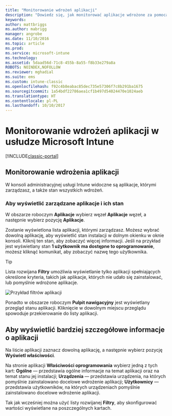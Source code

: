 ```yaml
---
title: "Monitorowanie wdrożeń aplikacji"
description: "Dowiedz się, jak monitorować aplikacje wdrożone za pomocą usługi Intune."
keywords: 
author: mattbriggs
ms.author: mabrigg
manager: angrobe
ms.date: 11/10/2016
ms.topic: article
ms.prod: 
ms.service: microsoft-intune
ms.technology: 
ms.assetid: 5daad56d-71c8-455b-8a55-f8b33e279a8a
ROBOTS: NOINDEX,NOFOLLOW
ms.reviewer: mghadial
ms.suite: ems
ms.custom: intune-classic
ms.openlocfilehash: f92c4b8eabac85dec735e57306f7c8b291ba1675
ms.sourcegitcommit: 1a54bdf22786aea1cf1b497d54024470e1024aeb
ms.translationtype: HT
ms.contentlocale: pl-PL
ms.lasthandoff: 10/10/2017
---
```

# <a name="monitor-app-deployments-in-microsoft-intune"></a>Monitorowanie wdrożeń aplikacji w usłudze Microsoft Intune

[!INCLUDE[classic-portal](../includes/classic-portal.md)]

## <a name="monitor-an-app-deployment"></a>Monitorowanie wdrożenia aplikacji
W konsoli administracyjnej usługi Intune widoczne są aplikacje, którymi zarządzasz, a także stan wszystkich wdrożeń. <!---App status is displayed in real-time. You don't have to wait for the device to check-in before you can see this.--->

### <a name="to-view-apps-that-you-manage-and-their-status"></a>Aby wyświetlić zarządzane aplikacje i ich stan
W obszarze roboczym **Aplikacje** wybierz węzeł **Aplikacje** węzeł, a następnie wybierz pozycję **Aplikacje**.

Zostanie wyświetlona lista aplikacji, którymi zarządzasz. Możesz wybrać dowolną aplikację, aby wyświetlić stan instalacji w dolnym okienku w oknie konsoli. Kliknij ten stan, aby zobaczyć więcej informacji. Jeśli na przykład jest wyświetlany stan **1 użytkownik ma dostępne to oprogramowanie**, możesz kliknąć komunikat, aby zobaczyć nazwę tego użytkownika.

> [!TIP]
> Lista rozwijana **Filtry** umożliwia wyświetlanie tylko aplikacji spełniających określone kryteria, takich jak aplikacje, których nie udało się zainstalować, lub pomyślnie wdrożone aplikacje.
>
> ![Przykład filtrów aplikacji](./media/app-filters.png)

Ponadto w obszarze roboczym **Pulpit nawigacyjny** jest wyświetlany przegląd stanu aplikacji. Kliknięcie w dowolnym miejscu przeglądu spowoduje przekierowanie do listy aplikacji.

## <a name="to-view-more-detailed-information-about-an-app"></a>Aby wyświetlić bardziej szczegółowe informacje o aplikacji
Na liście aplikacji zaznacz dowolną aplikację, a następnie wybierz pozycję **Wyświetl właściwości**.

Na stronie aplikacji **Właściwości oprogramowania** wybierz jedną z tych kart: **Ogólne** — przedstawia ogólne informacje na temat aplikacji oraz na temat stanu jej instalacji; **Urządzenia** — przedstawia urządzenia, na których pomyślnie zainstalowano docelowe wdrożenie aplikacji; **Użytkownicy** — przedstawia użytkowników, na których urządzeniach pomyślnie zainstalowano docelowe wdrożenie aplikacji.

Tak jak wcześniej można użyć listy rozwijanej **Filtry**, aby skonfigurować wartości wyświetlane na poszczególnych kartach.
